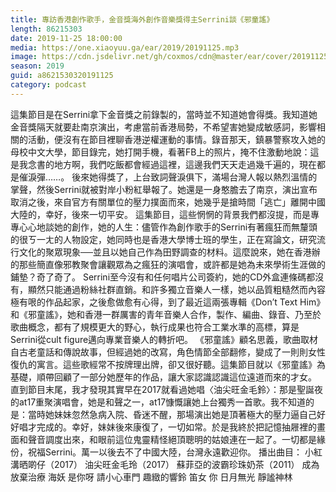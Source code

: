 ```yaml
---
title: 專訪香港創作歌手，金音獎海外創作音樂獎得主Serrini談《邪童謠》
length: 86215303
date: 2019-11-25 18:00:00
media: https://one.xiaoyuu.ga/ear/2019/20191125.mp3
image: https://cdn.jsdelivr.net/gh/coxmos/cdn@master/ear/cover/20191125.jpeg
season: 2019
guid: a8621530320191125
category: podcast
---
```


這集節目是在Serrini拿下金音獎之前錄製的，當時並不知道她會得獎。我知道她金音獎隔天就要赴南京演出，考慮當前香港局勢，不希望害她變成敏感詞，影響相關的活動，便沒有在節目裡聊香港逆權運動的事情。錄音那天，鎮暴警察攻入她的母校中文大學，節目錄完，她打開手機，看著FB上的照片，掩不住激動地說：這是我念書的地方啊，我們吃飯都會經過這裡，這邊我們天天走過幾千遍的，現在都是催淚彈……。
後來她得獎了，上台致詞聲淚俱下，滿場台灣人報以熱烈溫情的掌聲，然後Serrini就被對岸小粉紅舉報了。她還是一身憨膽去了南京，演出宣布取消之後，來自官方有關單位的壓力撲面而來，她幾乎是搶時間「逃亡」離開中國大陸的，幸好，後來一切平安。
這集節目，這些惘惘的背景我們都沒提，而是專專心心地談她的創作，她的人生：儘管作為創作歌手的Serrini有著瘋狂而無釐頭的很ㄎ一ㄤ的人物設定，她同時也是香港大學博士班的學生，正在寫論文，研究流行文化的聚眾現象──並且以她自己作為田野調查的材料。這麼說來，她在香港辦的那些簡直像邪教聚會讓觀眾為之瘋狂的演唱會，或許都是她為未來學術生涯做的鋪墊？奇了奇了。
Serrini至今沒有和任何唱片公司簽約，她的CD外盒連條碼都沒有，顯然只能通過粉絲社群直銷。和許多獨立音樂人一樣，她以品質粗糙然而內容極有哏的作品起家，之後愈做愈有心得，到了最近這兩張專輯《Don’t Text Him》和《邪童謠》，她和香港一群厲害的青年音樂人合作，製作、編曲、錄音、乃至於歌曲概念，都有了規模更大的野心，執行成果也符合工業水準的高標，算是Serrini從cult figure邁向專業音樂人的轉折吧。
《邪童謠》顧名思義，歌曲取材自古老童話和傳說故事，但經過她的改寫，角色情節全部翻修，變成了一則則女性復仇的寓言。這些歌經常不按牌理出牌，卻又很好聽。這集節目就以《邪童謠》為基礎，順帶回顧了一部分她歷年的作品，讓大家認識認識這位遠道而來的才女。
直到節目末尾，我才發現其實早在2017就看過她唱〈油尖旺金毛鈴〉：那是聖誕夜的at17重聚演唱會，她是和聲之一，at17慷慨讓她上台獨秀一首歌。我不知道的是：當時她妹妹忽然急病入院、昏迷不醒，那場演出她是頂著極大的壓力逼自己好好唱才完成的。幸好，妹妹後來康復了，一切如常。於是我終於把記憶抽屜裡的畫面和聲音調度出來，和眼前這位鬼靈精怪絕頂聰明的姑娘連在一起了。一切都是緣份，祝福Serrini。萬一以後去不了中國大陸，台灣永遠歡迎你。
播出曲目：
小紅
溝晒啲仔（2017）
油尖旺金毛玲（2017）
蘇菲亞的波霸珍珠奶茶（2011）
成為
放棄治療
海妖
是你呀
請小心車門
趣緻的響鈴
笛女
你
日月無光
靜謐神林

